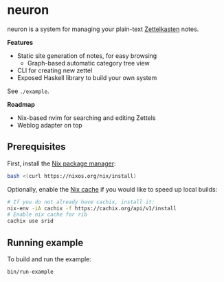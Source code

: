# neuron

neuron is a system for managing your plain-text [Zettelkasten](https://writingcooperative.com/zettelkasten-how-one-german-scholar-was-so-freakishly-productive-997e4e0ca125) notes. 

**Features**

- Static site generation of notes, for easy browsing
  - Graph-based automatic category tree view
- CLI for creating new zettel
- Exposed Haskell library to build your own system

See `./example`.

**Roadmap**

- Nix-based nvim for searching and editing Zettels
- Weblog adapter on top

## Prerequisites

First, install the [Nix package manager](https://nixos.org/nix/):

``` bash
bash <(curl https://nixos.org/nix/install)
```

Optionally, enable the [Nix cache](https://srid.cachix.org/) if you would like to speed up local builds:

``` bash
# If you do not already have cachix, install it:
nix-env -iA cachix -f https://cachix.org/api/v1/install
# Enable nix cache for rib
cachix use srid
```

## Running example

To build and run the example:

```bash
bin/run-example
```
